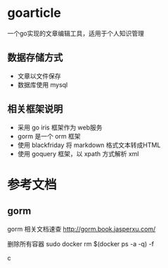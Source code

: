 # goarticle
一个go实现的文章编辑工具，适用于个人知识管理

## 数据存储方式
- 文章以文件保存
- 数据库使用 mysql

## 相关框架说明

- 采用 go iris 框架作为 web服务
- gorm 是一个 orm 框架
- 使用 blackfriday 将 markdown 格式文本转成HTML
- 使用 goquery 框架，以 xpath 方式解析 xml



# 参考文档
## gorm
gorm 相关文档速查
http://gorm.book.jasperxu.com/
 

删除所有容器
sudo docker rm $(docker ps -a -q) -f

c